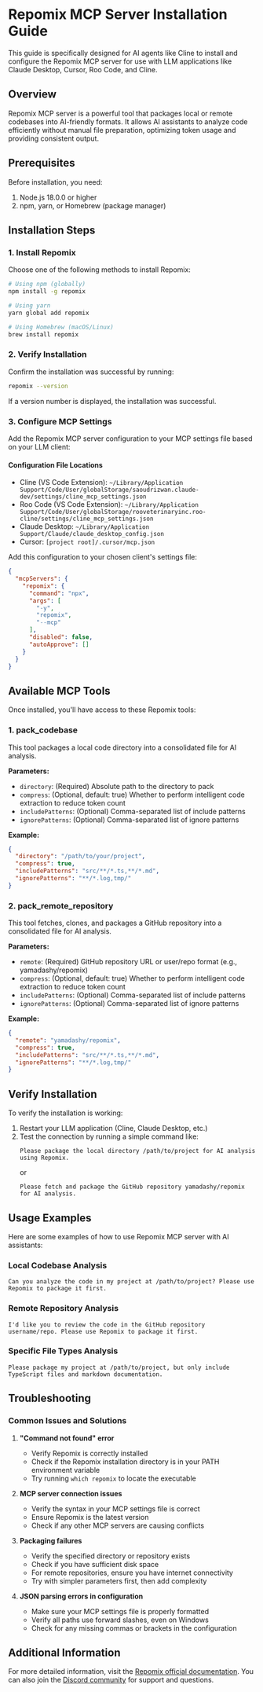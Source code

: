 # Repomix MCP Server Installation Guide

This guide is specifically designed for AI agents like Cline to install and configure the Repomix MCP server for use with LLM applications like Claude Desktop, Cursor, Roo Code, and Cline.

## Overview

Repomix MCP server is a powerful tool that packages local or remote codebases into AI-friendly formats. It allows AI assistants to analyze code efficiently without manual file preparation, optimizing token usage and providing consistent output.

## Prerequisites

Before installation, you need:

1. Node.js 18.0.0 or higher
2. npm, yarn, or Homebrew (package manager)

## Installation Steps

### 1. Install Repomix

Choose one of the following methods to install Repomix:

```bash
# Using npm (globally)
npm install -g repomix

# Using yarn
yarn global add repomix

# Using Homebrew (macOS/Linux)
brew install repomix
```

### 2. Verify Installation

Confirm the installation was successful by running:

```bash
repomix --version
```

If a version number is displayed, the installation was successful.

### 3. Configure MCP Settings

Add the Repomix MCP server configuration to your MCP settings file based on your LLM client:

#### Configuration File Locations

- Cline (VS Code Extension): `~/Library/Application Support/Code/User/globalStorage/saoudrizwan.claude-dev/settings/cline_mcp_settings.json`
- Roo Code (VS Code Extension): `~/Library/Application Support/Code/User/globalStorage/rooveterinaryinc.roo-cline/settings/cline_mcp_settings.json`
- Claude Desktop: `~/Library/Application Support/Claude/claude_desktop_config.json`
- Cursor: `[project root]/.cursor/mcp.json`

Add this configuration to your chosen client's settings file:

```json
{
  "mcpServers": {
    "repomix": {
      "command": "npx",
      "args": [
        "-y",
        "repomix",
        "--mcp"
      ],
      "disabled": false,
      "autoApprove": []
    }
  }
}
```

## Available MCP Tools

Once installed, you'll have access to these Repomix tools:

### 1. pack_codebase

This tool packages a local code directory into a consolidated file for AI analysis.

**Parameters:**
- `directory`: (Required) Absolute path to the directory to pack
- `compress`: (Optional, default: true) Whether to perform intelligent code extraction to reduce token count
- `includePatterns`: (Optional) Comma-separated list of include patterns
- `ignorePatterns`: (Optional) Comma-separated list of ignore patterns

**Example:**
```json
{
  "directory": "/path/to/your/project",
  "compress": true,
  "includePatterns": "src/**/*.ts,**/*.md",
  "ignorePatterns": "**/*.log,tmp/"
}
```

### 2. pack_remote_repository

This tool fetches, clones, and packages a GitHub repository into a consolidated file for AI analysis.

**Parameters:**
- `remote`: (Required) GitHub repository URL or user/repo format (e.g., yamadashy/repomix)
- `compress`: (Optional, default: true) Whether to perform intelligent code extraction to reduce token count
- `includePatterns`: (Optional) Comma-separated list of include patterns
- `ignorePatterns`: (Optional) Comma-separated list of ignore patterns

**Example:**
```json
{
  "remote": "yamadashy/repomix",
  "compress": true,
  "includePatterns": "src/**/*.ts,**/*.md",
  "ignorePatterns": "**/*.log,tmp/"
}
```

## Verify Installation

To verify the installation is working:

1. Restart your LLM application (Cline, Claude Desktop, etc.)
2. Test the connection by running a simple command like:
   ```
   Please package the local directory /path/to/project for AI analysis using Repomix.
   ```
   or
   ```
   Please fetch and package the GitHub repository yamadashy/repomix for AI analysis.
   ```

## Usage Examples

Here are some examples of how to use Repomix MCP server with AI assistants:

### Local Codebase Analysis

```
Can you analyze the code in my project at /path/to/project? Please use Repomix to package it first.
```

### Remote Repository Analysis

```
I'd like you to review the code in the GitHub repository username/repo. Please use Repomix to package it first.
```

### Specific File Types Analysis

```
Please package my project at /path/to/project, but only include TypeScript files and markdown documentation.
```

## Troubleshooting

### Common Issues and Solutions

1. **"Command not found" error**
   - Verify Repomix is correctly installed
   - Check if the Repomix installation directory is in your PATH environment variable
   - Try running `which repomix` to locate the executable

2. **MCP server connection issues**
   - Verify the syntax in your MCP settings file is correct
   - Ensure Repomix is the latest version
   - Check if any other MCP servers are causing conflicts

3. **Packaging failures**
   - Verify the specified directory or repository exists
   - Check if you have sufficient disk space
   - For remote repositories, ensure you have internet connectivity
   - Try with simpler parameters first, then add complexity

4. **JSON parsing errors in configuration**
   - Make sure your MCP settings file is properly formatted
   - Verify all paths use forward slashes, even on Windows
   - Check for any missing commas or brackets in the configuration

## Additional Information

For more detailed information, visit the [Repomix official documentation](https://repomix.com). You can also join the [Discord community](https://discord.gg/wNYzTwZFku) for support and questions.
